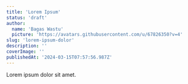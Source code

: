 ```yaml
---
title: 'Lorem Ipsum'
status: 'draft'
author:
  name: 'Bagas Wastu'
  picture: 'https://avatars.githubusercontent.com/u/67826350?v=4'
slug: 'lorem-ipsum-dolor'
description: ''
coverImage: ''
publishedAt: '2024-03-15T07:57:56.987Z'
---
```


Lorem ipsum dolor sit amet.